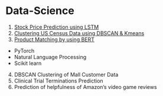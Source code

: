 # Data-Science

1. [Stock Price Prediction using LSTM](https://github.com/jajawong/Data-Science/blob/main/Stock%20Price%20Prediction.ipynb)
2. [Clustering US Census Data using DBSCAN & Kmeans](https://github.com/jajawong/Data-Science/blob/main/Clustering%20US%20Census%20Data.ipynb)
3. [Product Matching by using BERT](https://github.com/jajawong/Data-Science/blob/main/Product_Matching.ipynb)
* PyTorch
* Natural Language Processing
* Scikit learn
4. DBSCAN Clustering of Mall Customer Data
5. Clinical Trial Terminations Prediction
6. Prediction of helpfulness of Amazon’s video game reviews
